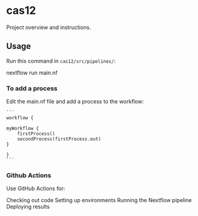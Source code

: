 # cas12
Project overview and instructions.

## Usage

Run this command in `cas12/src/pipelines/`:

nextflow run main.nf

### To add a process

Edit the main.nf file and add a process to the workflow:

    ```
    workflow {

    myWorkflow {
        firstProcess()
        secondProcess(firstProcess.out)
    }
    
    }
    ```

### Github Actions

Use GitHub Actions for:

Checking out code
Setting up environments
Running the Nextflow pipeline
Deploying results